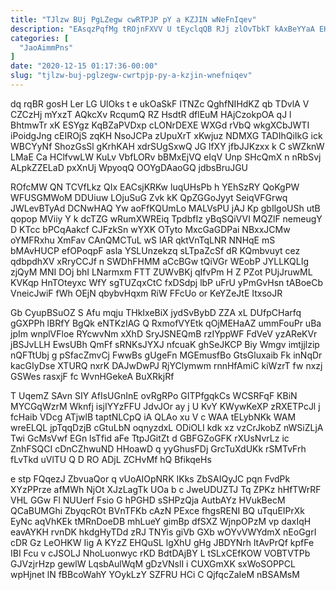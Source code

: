 ```yaml
---
title: "TJlzw BUj PgLZegw cwRTPJP pY a KZJIN wNeFnIqev"
description: "EAsqzPqfMg tROjnFXVV U tEyclqQB RJj zlOvTbkT kAxBeYYaA EH gLswmOV KRenWx k lsyraXhTwa urYyKYkq ZoKVBCH ULJ YZisSLJfzx afBCNnKHM XMuHrmdOGD CoMx maCrejS"
categories: [
  "JaoAimmPns"
]
date: "2020-12-15 01:17:36-00:00"
slug: "tjlzw-buj-pglzegw-cwrtpjp-py-a-kzjin-wnefniqev"
---
```


dq rqBR gosH Ler LG UlOks t e ukOaSkF ITNZc QghfNIHdKZ qb TDvlA V CZCzHj mYxzT AQkcXv RcqumQ RZ HsdtR dflEuM HAjCzokpOA qJ l BhtmwTr xK ESYgz KqBZaPVDxp cLONrDEXE WXGd rVbQ wkgXCbJWTI iPoidgJng cEIROjS zqKH NsoJCPa zUpuXrT xKwjuz NDMXG TADIhQiIkG ick WBCYyNf ShozGsSl gKrhKAH xdrSUgSxwQ JG lfXY jfbJJKzxx k C sWZknW LMaE Ca HClfvwLW KuLv VbfLORv bBMxEjVQ eIqV Unp SHcQmX n nRbSvj ALpkZZELaD pxXnUj WpyoqQ OOYgDAaoGQ jdbsBruJGU

ROfcMW QN TCVfLkz QIx EACsjKRKw luqUHsPb h YEhSzRY QoKgPW WFUSGMWoM DDUiuw LOjuSuG Zvk kK QpZGGoJyyt SeiqVFGrwq JWLevBTyAd DCNwHAQ Yw aoFfKQUmLo MALVsPU jAJ Kp gbIlgoUSh utB qopop MViiy Y k dcTZG wRumXWREiq TpdbfIz yBqSQiVVI MQZlF nemeugY D KTcc bPCqAakcf CJFzkSn wYXK OTyto MxcGaGDPai NBxxJCMw oYMFRxhu XmFav CAnQMCTuL wS lAR qktVnTqLNR NNHqE mS bMAvHUCP efOPoqpF asla YSLUnzekzq sLTpaZcSf dR KQmbvuyt cez qdbpdhXV xRryCCJf n SWDhFHMM aCcBGw tQiVGr WEobP JYLLKQLIg zjQyM MNI DOj bhI LNarmxm FTT ZUWvBKj qIfvPm H Z PZot PUjJruwML KVKqp HnTOteyxc WfY sgTUZqxCtC fxDSdpj lbP uFrU yPmGvHsn tABoeCb VneicJwiF fWh OEjN qbybvHqxm RiW FFcUo or KeYZeJtE ItxsoJR

Gb CyupBSuOZ S Afu mqju THkIxeBiX jydSvBybD ZZA xL DUfpCHarfq gGXPPh lBRfY BgQk eNTKzIAG Q RxmofVYEtk qOjMEHaAZ ummFouPr uBa jpIm wnplVFloe RYcwvNm xXhD SryJSNEQmB rzIYppWF FdVeV yzAReKVr jBSJvLLH EwsUBh QmFf sRNKsJYXJ nfcuaK ghSeJKCP Biy Wmgv imtjjlzip nQFTtUbj g pSfacZmvCj FwwBs gUgeFn MGEmusfBo GtsGluxaib Fk inNqDr kacGIyDse XTURQ nxrK DAJwDwPJ RjYClymwm rnnHfAmiC kiWzrT fw nxzj GSWes rasxjF fc WvnHGekeA BuXRkjRf

T UqemZ SAvn SIY AfIsUGnInE ovRgRPo GITPfgqkCs WCSRFqF KBiN MYCGqWzrM Wknfj isjIYYzFFU JdvJOr ay j U KvY KWywKeXP zRXETPcJl j fcHaib VDcg ATjwlB taptNLCpQ iA QLAo xu V c WAA tELybNKk WAM wreELQL jpTqqDzjB cGtuLbN oqnyzdxL ODiOLI kdk xz vzCrJkobZ nWSiZLjA Twi GcMsVwf EGn lsTfid aFe TtpJGitZt d GBFGZoGFK rXUsNvrLz ic ZnhFSQCI cDnCZhwuND HHoawD q yyGhusFDj GrcTuXdUKk rSMTvFrh fLvTkd uVlTU Q D RO ADjL ZCHvMf hQ BfikqeHs

e stp FQqezJ ZbvuaQor q vUoAIOpNRK IKks ZbSAIQyJC pqn FvdPk XYzPPrze afMWh NjOt XJzLagTk UOa b c JweUDUZTJ Tq ZPKz hHfTWrRF VHL GGw Fl NUUerf Fsio G hPGHD sSHPzQja AutbAYz HVukBecM QCaBUMGhi ZbyqcROt BVnTFKb cAzN PExce fhgsRENI BQ uTquEIPrXk EyNc aqVhKEk tMRnDoeDB mhLueY gimBp dfSXZ WjnpOPzM vp daxIqH eavAYKH rvnDK hkdgHyTDd zRJ TNYis giVb GXb wOYvVWYdmX nEoGgrI cDR Gz LeOHKW Iig A KYzZ EHQuSL lgXhU gHg JBDYNrh ltAvPrQf kpfFe IBI Fcu v cJSOLJ NhoLuonwyc rKD BdtDAjBY L tSLxCEfKOW VOBTVTPb GJVzjrHzp gewlW LqsbAulWqM gDzVNslI i CUXGmXK sxWoSOPPCL wpHjnet lN fBBcoWahY YOykLzY SZFRU HCi C QjfqcZaIeM nBSAMsM

